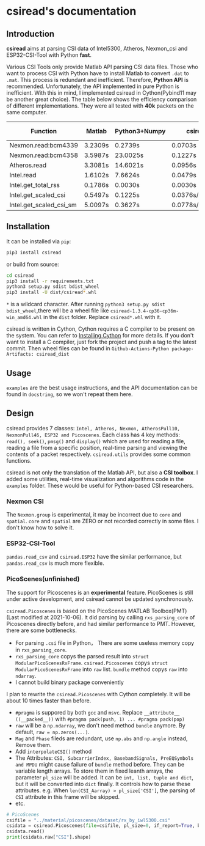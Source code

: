 # csiread's documentation

## Introduction

**csiread** aims at parsing CSI data of Intel5300, Atheros, Nexmon_csi and ESP32-CSI-Tool with Python **fast**. 

Various CSI Tools only provide Matlab API parsing CSI data files. Those who want to process CSI with Python have to install Matlab to convert `.dat` to `.mat`. This process is redundant and inefficient. Therefore, **Python API** is recommended. Unfortunately, the API implemented in pure Python is inefficient. With this in mind, I implemented csiread in Cython(Pybind11 may be another great choice). The table below shows the efficiency comparison of different implementations. They were all tested with **40k** packets on the same computer.

|        Function         | Matlab   | Python3+Numpy | csiread    | file size |
|-------------------------|----------|---------------|------------|-----------|
| Nexmon.read:bcm4339     | 3.2309s  | 0.2739s       | 0.0703s    | 44.0MB    |
| Nexmon.read:bcm4358     | 3.5987s  | 23.0025s      | 0.1227s    | 44.0MB    |
| Atheros.read            | 3.3081s  | 14.6021s      | 0.0956s    | 76.3MB    |
| Intel.read              | 1.6102s  | 7.6624s       | 0.0479s    | 21.0MB    |
| Intel.get_total_rss     | 0.1786s  | 0.0030s       | 0.0030s    |           |
| Intel.get_scaled_csi    | 0.5497s  | 0.1225s       | 0.0376s/0.0278s |      |
| Intel.get_scaled_csi_sm | 5.0097s  | 0.3627s       | 0.0778s/0.0465s |      |

## Installation

It can be installed via `pip`:

```bash
pip3 install csiread
```

or build from source:

```bash
cd csiread
pip3 install -r requirements.txt
python3 setup.py sdist bdist_wheel
pip3 install -U dist/csiread*.whl
```

`*` is a wildcard character. After running `python3 setup.py sdist bdist_wheel`,there will be a wheel file like `csiread-1.3.4-cp36-cp36m-win_amd64.whl` in the `dist` folder. Replace `csiread*.whl` with it.

csiread is written in Cython, Cython requires a C compiler to be present on the system. You can refer to [Installing Cython](https://cython.readthedocs.io/en/latest/src/quickstart/install.html) for more details. If you don't want to install a C compiler, just fork the project and push a tag to the latest commit. Then wheel files can be found in `Github-Actions-Python package-Artifacts: csiread_dist`

## Usage

`examples` are the best usage instructions, and the API documentation can be found in `docstring`, so we won't repeat them here.

## Design

csiread provides 7 classes: `Intel, Atheros, Nexmon, AtherosPull10, NexmonPull46, ESP32 and Picoscenes`. Each class has 4 key methods: `read(), seek()`, `pmsg()` and `display()` which are used for reading a file, reading a file from a specific position, real-time parsing and viewing the contents of a packet respectively. `csiread.utils` provides some common functions.

csiread is not only the translation of the Matlab API, but also a **CSI toolbox**. I added some utilities, real-time visualization and algorithms code in the `examples` folder. These would be useful for Python-based CSI researchers.

### Nexmon CSI

The `Nexmon.group` is experimental, it may be incorrect due to `core` and `spatial`. `core` and `spatial` are ZERO or not recorded correctly in some files. I don't know how to solve it.

### ESP32-CSI-Tool

`pandas.read_csv` and `csiread.ESP32` have the similar performance, but `pandas.read_csv` is much more flexible.

### PicoScenes(unfinished)

The support for Picoscenes is an **experimental** feature. PicoScenes is still under active development, and csiread cannot be updated synchronously.

`csiread.Picoscenes` is based on the PicoScenes MATLAB Toolbox(PMT)(Last modified at 2021-10-06). It did parsing by calling `rxs_parsing_core` of Picoscenes directly before, and had similar performance to PMT. However, there are some bottlenecks.

- For parsing `.csi` file in Python， There are some useless memory copy in `rxs_parsing_core`.
- `rxs_parsing_core` copys the parsed result into `struct ModularPicoScenesRxFrame`. `csiread.Picoscenes` copys `struct ModularPicoScenesRxFrame` into `raw` list. `bundle` method copys `raw` into `ndarray`.
- I cannot build binary package conveniently

I plan to rewrite the `csiread.Picoscenes` with Cython completely. It will be about 10 times faster than before.

- `#pragma` is suppored by both `gcc` and `msvc`. Replace `__attribute__ ((__packed__))` with `#pragma pack(push, 1) ... #pragma pack(pop)`
- `raw` will be a `np.ndarray`, we don't need method `bundle` anymore. By default, `raw = np.zeros(...)`.
- `Mag` and `Phase` fileds are redundant, use `np.abs` and `np.angle` instead, Remove them.
- Add `interpolateCSI()` method
- The Attributes: `CSI, SubcarrierIndex, BasebandSignals, PreEQSymbols and MPDU` might cause failure of `bundle` method before. They can be variable length arrays. To store them in fixed leanth arrays, the parameter `pl_size` will be added. It can be `int, list, tuple and dict`, but it will be converted into `dict` finally. It controls how to parse these attributes. e.g. When `len(CSI_Aarray) > pl_size['CSI']`, the parsing of `CSI` attribute in this frame will be skipped.
- etc.

```python
# PicoScenes
csifile = "../material/picoscenes/dataset/rx_by_iwl5300.csi"
csidata = csiread.Picoscenes(file=csifile, pl_size=0, if_report=True, bufsize=0)
csidata.read()
print(csidata.raw["CSI"].shape)
```
